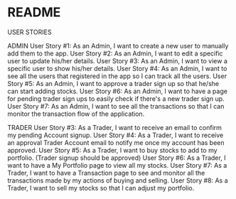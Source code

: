 # README

USER STORIES

ADMIN
User Story #1: As an Admin, I want to create a new user to manually add them to the app.
User Story #2: As an Admin, I want to edit a specific user to update his/her details.
User Story #3: As an Admin, I want to view a specific user to show his/her details.
User Story #4: As an Admin, I want to see all the users that registered in the app so I can track all the users.
User Story #5: As an Admin, I want to approve a trader sign up so that he/she can start adding stocks.
User Story #6: As an Admin, I want to have a page for pending trader sign ups to easily check if there's a new trader sign up.
User Story #7: As an Admin, I want to see all the transactions so that I can monitor the transaction flow of the application.

TRADER
User Story #3: As a Trader, I want to receive an email to confirm my pending Account signup.
User Story #4: As a Trader, I want to receive an approval Trader Account email to notify me once my account has been approved.
User Story #5: As a Trader, I want to buy stocks to add to my portfolio. (Trader signup should be approved)
User Story #6: As a Trader, I want to have a My Portfolio page to view all my stocks.
User Story #7: As a Trader, I want to have a Transaction page to see and monitor all the transactions made by my actions
of buying and selling.
User Story #8: As a Trader, I want to sell my stocks so that I can adjust my portfolio.